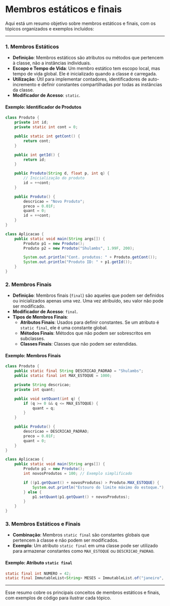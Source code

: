 # Membros estáticos e finais

Aqui está um resumo objetivo sobre membros estáticos e finais, com os tópicos organizados e exemplos incluídos:

---

### 1. Membros Estáticos

- **Definição**: Membros estáticos são atributos ou métodos que pertencem à classe, não a instâncias individuais.
- **Escopo e Tempo de Vida**: Um membro estático tem escopo local, mas tempo de vida global. Ele é inicializado quando a classe é carregada.
- **Utilização**: Útil para implementar contadores, identificadores de auto-incremento e definir constantes compartilhadas por todas as instâncias da classe.
- **Modificador de Acesso**: `static`.

#### Exemplo: Identificador de Produtos

```java
class Produto {
    private int id;
    private static int cont = 0;

    public static int getCont() {
        return cont;
    }

    public int getId() {
        return id;
    }

    public Produto(String d, float p, int q) {
        // Inicialização do produto
        id = ++cont;
    }

    public Produto() {
        descricao = "Novo Produto";
        preco = 0.01F;
        quant = 0;
        id = ++cont;
    }
}

class Aplicacao {
    public static void main(String args[]) {
        Produto p1 = new Produto();
        Produto p2 = new Produto("Shulambs", 1.99F, 200);

        System.out.println("Cont. produtos: " + Produto.getCont());
        System.out.println("Produto ID: " + p1.getId());
    }
}
```

### 2. Membros Finais

- **Definição**: Membros finais (`final`) são aqueles que podem ser definidos ou inicializados apenas uma vez. Uma vez atribuído, seu valor não pode ser modificado.
- **Modificador de Acesso**: `final`.
- **Tipos de Membros Finais**:
    - **Atributos Finais**: Usados para definir constantes. Se um atributo é `static final`, ele é uma constante global.
    - **Métodos Finais**: Métodos que não podem ser sobrescritos em subclasses.
    - **Classes Finais**: Classes que não podem ser estendidas.

#### Exemplo: Membros Finais

```java
class Produto {
    public static final String DESCRICAO_PADRAO = "Shulambs";
    public static final int MAX_ESTOQUE = 1000;

    private String descricao;
    private int quant;

    public void setQuant(int q) {
        if (q >= 0 && q <= MAX_ESTOQUE) {
            quant = q;
        }
    }

    public Produto() {
        descricao = DESCRICAO_PADRAO;
        preco = 0.01F;
        quant = 0;
    }
}

class Aplicacao {
    public static void main(String args[]) {
        Produto p1 = new Produto();
        int novosProdutos = 100; // Exemplo simplificado

        if ((p1.getQuant() + novosProdutos) > Produto.MAX_ESTOQUE) {
            System.out.println("Estouro do limite máximo do estoque.");
        } else {
            p1.setQuant(p1.getQuant() + novosProdutos);
        }
    }
}
```

### 3. Membros Estáticos e Finais

- **Combinação**: Membros `static final` são constantes globais que pertencem à classe e não podem ser modificados.
- **Exemplo**: Um atributo `static final` em uma classe pode ser utilizado para armazenar constantes como `MAX_ESTOQUE` ou `DESCRICAO_PADRAO`.

#### Exemplo: Atributo `static final`

```java
static final int NUMERO = 42;
static final ImmutableList<String> MESES = ImmutableList.of("janeiro", "fevereiro", "março");
```

---

Esse resumo cobre os principais conceitos de membros estáticos e finais, com exemplos de código para ilustrar cada tópico.